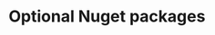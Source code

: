 ﻿# Optional Nuget packages

<!-- link to version in Portuguese -->
<div data-alt-locales="pt-br"></div>
